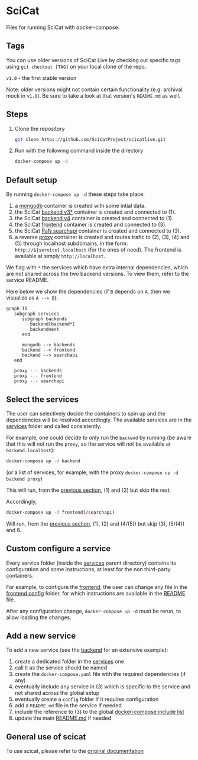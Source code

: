 # SciCat

Files for running SciCat with docker-compose.

## Tags

You can use older versions of SciCat Live by checking out specific tags using `git checkout [TAG]` on your local clone of the repo.

`v1.0` - the first stable version

Note: older versions might not contain certain functionality (e.g. archival mock in `v1.0`). Be sure to take a look at that version's `README.md` as well.

## Steps

1. Clone the repository
   ```sh
   git clone https://github.com/SciCatProject/scicatlive.git
   ```
2. Run with the following command inside the directory
   ```sh
   docker-compose up -d
   ```

## Default setup

By running `docker-compose up -d` these steps take place:
1. a [mongodb](./services/mongodb/) container is created with some intial data.
2. the SciCat [backend v3*](./services/backend/) container is created and connected to (1).
3. the SciCat [backend v4](./services/backendnext/) container is created and connected to (1).
4. the SciCat [frontend](./services/frontend/) container is created and connected to (3).
5. the SciCat [PaN searchapi](./services/searchapi/) container is created and connected to (3).
6. a reverse [proxy](./services/proxy) container is created and routes trafic to (2), (3), (4) and (5) through localhost subdomains, in the form: `http://${service}.localhost` (for the ones of need). The frontend is available at simply `http://localhost`.

We flag with `*` the services which have extra internal dependencies, which are not shared across the two backend versions. To view them, refer to the service README.

Here below we show the dependencies (if `B` depends on `A`, then we visualize as `A --> B`):

```mermaid
graph TD
   subgraph services
      subgraph backends
         backend[backend*]
         backendnext
      end

      mongodb --> backends
      backend --> frontend
      backend --> searchapi
   end

   proxy -.- backends
   proxy -.- frontend
   proxy -.- searchapi
```

## Select the services

The user can selectively decide the containers to spin up and the dependencies will be resolved accordingly. The available services are in the [services](./services/) folder and called consistently.

For example, one could decide to only run the `backend` by running (be aware that this will not run the `proxy`, so the service will not be available at `backend.localhost`):

```sh
docker-compose up -d backend
```

(or a list of services, for example, with the proxy `docker-compose up -d backend proxy`)

This will run, from the [previous section](#default-setup), (1) and (2) but skip the rest.

Accordingly,
```sh
docker-compose up -d frontend(/searchapi)
```

Will run, from the [previous section](#default-setup), (1), (2) and (4/(5)) but skip (3), (5/(4)) and 6.

## Custom configure a service

Every service folder (inside the [services](./services/) parent directory) contains its configuration and some instructions, at least for the non third-party containers.

For example, to configure the [frontend](./services/frontend/), the user can change any file in the [frontend config](./services/frontend/config/) folder, for which instructions are available in the [README](./services/frontend/README.md) file.

After any configuration change, `docker-compose up -d` must be rerun, to allow loading the changes.

## Add a new service

To add a new service (see the [backend](./services/backend/) for an extensive example):
1. create a dedicated folder in the [services](./services/) one
2. call it as the service should be named
3. create the `docker-compose.yaml` file with the required dependencies (if any)
4. eventually include any service in (3) which is specific to the service and not shared across the global setup
5. eventually create a `config` folder if it requires configuration
6. add a `README.md` file in the service if needed
7. include the reference to (3) to the global [docker-compose include list](docker-compose.yaml#L2)
8. update the main [README.md](README.md) if needed

## General use of scicat

To use scicat, please refer to the [original documentation](https://scicatproject.github.io/documentation/)
